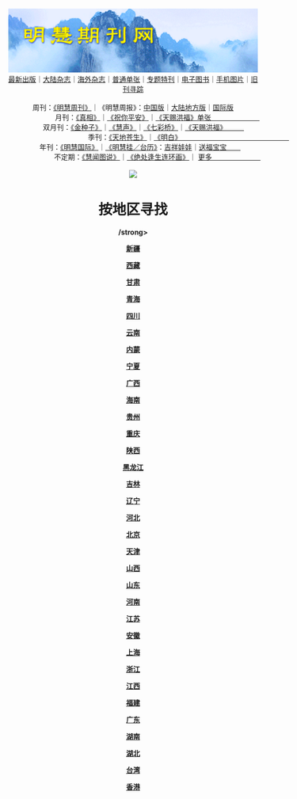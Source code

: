 <a id="user-content-1" class="anchor" aria-hidden="true" href="#1">
<a name="1" id="1" target="_blank"></a> <span id="1">
<a name="2" id="2" target="_blank"></a> <span id="2">
<a name="3" id="3" target="_blank"></a> <span id="3">
<a name="4" id="4" target="_blank"></a> <span id="4">
<a name="5" id="5" target="_blank"></a> <span id="5">
<a name="6" id="6" target="_blank"></a> <span id="6">
<a name="7" id="7" target="_blank"></a> <span id="7">
<a id="user-content-1" href="#1">
<div align="center">
<a target="_blank" href="https://github.com/19920513/djy/blob/master/gb/nsc413.md#1"><img src="https://github.com/pdf-edit/qikan/blob/master/mhqk.png?raw=true"></a><br>
<a href="https://github.com/pdf-edit/qikan/blob/master/display.aspx/category_id/8/page_1.md">最新出版</a>｜<a href="https://github.com/pdf-edit/qikan/blob/master/category.aspx/category/mainland/page_1.md">大陆杂志</a>｜<a href="https://github.com/pdf-edit/qikan/blob/master/category.aspx/category/overseas/page_1.md">海外杂志</a>｜<a href="https://github.com/pdf-edit/qikan/blob/master/display.aspx/category_id/4/guige_id/3/page_1.md">普通单张</a>｜<a href="https://github.com/pdf-edit/qikan/blob/master/category.aspx/category/zhuanti/page_1.md">专题特刊</a>｜<a href="https://github.com/pdf-edit/qikan/blob/master/display.aspx/category_id/6/meijie_id/2/page_1.md">电子图书</a>｜<a href="https://github.com/pdf-edit/qikan/blob/master/display.aspx/qikan_type_id/11075/page_1.md">手机图片</a>｜<a href="https://github.com/pdf-edit/qikan/blob/master/display.aspx/category_id/5/zhouqi_id/6/page_1.md">旧刊寻踪</a><a href="https://github.com/pdf-edit/qikan/blob/master/UpdatedArticles.aspx/page_1.md"></a>
<br>
<br>
周刊：<a href="https://github.com/pdf-edit/qikan/blob/master/display.aspx/qikan_type_id/5179/page_1.md">《明慧周刊》</a>｜《明慧周报》：<a href="https://github.com/pdf-edit/qikan/blob/master/display.aspx/qikan_type_id/5178/page_1.md">中国版</a>｜<a href="https://github.com/pdf-edit/qikan/blob/master/mainland.aspx/page_1.md">大陆地方版</a>｜<a href="https://github.com/pdf-edit/qikan/blob/master/display.aspx/qikan_type_id/5151">国际版</a><br>
月刊：<a href="https://github.com/pdf-edit/qikan/blob/master/display.aspx/qikan_type_id/5240/page_1.md">《真相》</a>｜<a href="https://github.com/pdf-edit/qikan/blob/master/display.aspx/qikan_type_id/11182/page_1.md">《祝你平安》</a>｜<a href="https://github.com/pdf-edit/qikan/blob/master/display.aspx/qikan_type_id/5360/keyword/E5/contain/true/page_1.md">《天赐洪福》单张　　　　　　　</a><br>
双月刊：<a href="https://github.com/pdf-edit/qikan/blob/master/display.aspx/qikan_type_id/7500/page_1.md">《金种子》</a>｜<a href="https://github.com/pdf-edit/qikan/blob/master/display.aspx/qikan_type_id/5638/page_1.md">《慧声》</a>｜<a href="https://github.com/pdf-edit/qikan/blob/master/display.aspx/qikan_type_id/7268/page_1.md">《七彩桥》</a>｜<a href="https://github.com/pdf-edit/qikan/blob/master/display.aspx/qikan_type_id/5360/keyword/E5/contain/false/page_1.md">《天赐洪福》　　　</a> <br>
季刊：<a href="https://github.com/pdf-edit/qikan/blob/master/display.aspx/qikan_type_id/5139/page_1.md">《天地苍生》</a>｜<a href="https://github.com/pdf-edit/qikan/blob/master/display.aspx/qikan_type_id/5140/page_1.md">《明白》　　　　　　　　　　　　　　　　</a><br>
年刊：<a href="https://github.com/pdf-edit/qikan/blob/master/display.aspx/qikan_type_id/10922/page_1.md">《明慧国际》</a>｜<a href="https://github.com/pdf-edit/qikan/blob/master/display.aspx/category_id/6/meijie_id/3/page_1.md">《明慧挂／台历》</a>：<a href="https://github.com/pdf-edit/qikan/blob/master/display.aspx/category_id/6/meijie_id/3/keyword/E5/page_1.md">吉祥娃娃</a>｜<a href="https://github.com/pdf-edit/qikan/blob/master/display.aspx/category_id/6/meijie_id/3/keyword/E9/page_1.md">送福宝宝　　</a><br> 
不定期：<a href="https://github.com/pdf-edit/qikan/blob/master/display.aspx/qikan_type_id/11185/page_1.md">《慧闻图说》</a>｜<a href="https://github.com/pdf-edit/qikan/blob/master/display.aspx/qikan_type_id/11131/page_1.md">《绝处逢生连环画》</a>｜ <a href="https://github.com/pdf-edit/qikan/blob/master/display.aspx/category_id/6/meijie_id/3/keyword/other/page_1.md">更多　　　　　　　</a> <br>
<br>
<a target="_blank" href="https://github.com/19920513/djy/blob/master/gb/nsc413.md#1"><img src="https://raw.githubusercontent.com/19920513/www/master/t/lh600.jpg"></a><br>
<h1><strong>按地区寻找</strong></h1><p align="center"><strong>/strong></p>
<p align="center"><strong><a target="_blank" href="https://github.com/pdf-edit/qikan/blob/master/mainland.aspx?location_id=32/page_1.md#1">新疆</a></strong></p>
<p align="center"><strong><a target="_blank" href="https://github.com/pdf-edit/qikan/blob/master/mainland.aspx?location_id=27/page_1.md#1">西藏</a></strong></p>
<p align="center"><strong><a target="_blank" href="https://github.com/pdf-edit/qikan/blob/master/mainland.aspx?location_id=29/page_1.md#1">甘肃</a></strong></p>
<p align="center"><strong><a target="_blank" href="https://github.com/pdf-edit/qikan/blob/master/mainland.aspx?location_id=30/page_1.md#1">青海</a></strong></p>
<p align="center"><strong><a target="_blank" href="https://github.com/pdf-edit/qikan/blob/master/mainland.aspx?location_id=24/page_1.md#1">四川</a></strong></p>
<p align="center"><strong><a target="_blank" href="https://github.com/pdf-edit/qikan/blob/master/mainland.aspx?location_id=26/page_1.md#1">云南</a></strong></p>
<p align="center"><strong><a target="_blank" href="https://github.com/pdf-edit/qikan/blob/master/mainland.aspx?location_id=6/page_1.md#1">内蒙</a></strong></p>
<p align="center"><strong><a target="_blank" href="https://github.com/pdf-edit/qikan/blob/master/mainland.aspx?location_id=31/page_1.md#1">宁夏</a></strong></p>
<p align="center"><strong><a target="_blank" href="https://github.com/pdf-edit/qikan/blob/master/mainland.aspx?location_id=21/page_1.md#1">广西</a></strong></p>
<p align="center"><strong><a target="_blank" href="https://github.com/pdf-edit/qikan/blob/master/mainland.aspx?location_id=22/page_1.md#1">海南</a></strong></p>
<p align="center"><strong><a target="_blank" href="https://github.com/pdf-edit/qikan/blob/master/mainland.aspx?location_id=25/page_1.md#1">贵州</a></strong></p>
<p align="center"><strong><a target="_blank" href="https://github.com/pdf-edit/qikan/blob/master/mainland.aspx?location_id=23/page_1.md#1">重庆</a></strong></p>
<p align="center"><strong><a target="_blank" href="https://github.com/pdf-edit/qikan/blob/master/mainland.aspx?location_id=28/page_1.md#1">陕西</a></strong></p>
<p align="center"><strong><a target="_blank" href="https://github.com/pdf-edit/qikan/blob/master/mainland.aspx?location_id=9/page_1.md#1">黑龙江</a></strong></p>
<p align="center"><strong><a target="_blank" href="https://github.com/pdf-edit/qikan/blob/master/mainland.aspx?location_id=8/page_1.md#1">吉林</a></strong></p>
<p align="center"><strong><a target="_blank" href="https://github.com/pdf-edit/qikan/blob/master/mainland.aspx?location_id=7/page_1.md#1">辽宁</a></strong></p>
<p align="center"><strong><a target="_blank" href="https://github.com/pdf-edit/qikan/blob/master/mainland.aspx?location_id=4/page_1.md#1">河北</a></strong></p>
<p align="center"><strong><a target="_blank" href="https://github.com/pdf-edit/qikan/blob/master/mainland.aspx?location_id=2/page_1.md#1">北京</a></strong></p>
<p align="center"><strong><a target="_blank" href="https://github.com/pdf-edit/qikan/blob/master/mainland.aspx?location_id=3/page_1.md#1">天津</a></strong></p>
<p align="center"><strong><a target="_blank" href="https://github.com/pdf-edit/qikan/blob/master/mainland.aspx?location_id=5/page_1.md#1">山西</a></strong></p>
<p align="center"><strong><a target="_blank" href="https://github.com/pdf-edit/qikan/blob/master/mainland.aspx?location_id=16/page_1.md#1">山东</a></strong></p>
<p align="center"><strong><a target="_blank" href="https://github.com/pdf-edit/qikan/blob/master/mainland.aspx?location_id=17/page_1.md#1">河南</a></strong></p>
<p align="center"><strong><a target="_blank" href="https://github.com/pdf-edit/qikan/blob/master/mainland.aspx?location_id=11/page_1.md#1">江苏</a></strong></p>
<p align="center"><strong><a target="_blank" href="https://github.com/pdf-edit/qikan/blob/master/mainland.aspx?location_id=13/page_1.md#1">安徽</a></strong></p>
<p align="center"><strong><a target="_blank" href="https://github.com/pdf-edit/qikan/blob/master/mainland.aspx?location_id=10/page_1.md#1">上海</a></strong></p>
<p align="center"><strong><a target="_blank" href="https://github.com/pdf-edit/qikan/blob/master/mainland.aspx?location_id=12/page_1.md#1">浙江</a></strong></p>
<p align="center"><strong><a target="_blank" href="https://github.com/pdf-edit/qikan/blob/master/mainland.aspx?location_id=15/page_1.md#1">江西</a></strong></p>
<p align="center"><strong><a target="_blank" href="https://github.com/pdf-edit/qikan/blob/master/mainland.aspx?location_id=14/page_1.md#1">福建</a></strong></p>
<p align="center"><strong><a target="_blank" href="https://github.com/pdf-edit/qikan/blob/master/mainland.aspx?location_id=20/page_1.md#1">广东</a></strong></p>
<p align="center"><strong><a target="_blank" href="https://github.com/pdf-edit/qikan/blob/master/mainland.aspx?location_id=19/page_1.md#1">湖南</a></strong></p>
<p align="center"><strong><a target="_blank" href="https://github.com/pdf-edit/qikan/blob/master/mainland.aspx?location_id=18/page_1.md#1">湖北</a></strong></p>
<p align="center"><strong><a target="_blank" href="https://github.com/pdf-edit/qikan/blob/master/mainland.aspx?location_id=33/page_1.md#1">台湾</a></strong></p>
<p align="center"><strong><a target="_blank" href="https://github.com/pdf-edit/qikan/blob/master/mainland.aspx?location_id=34/page_1.md#1">香港</a></strong></p>

